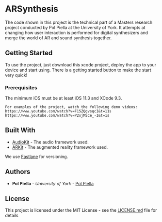 # ARSynthesis

The code shown in this project is the technical part of a Masters research project conducted by Pol Piella at the University of York. It attempts at changing how user interaction is performed for digital synthesizers and merge the world of AR and sound synthesis together. 

## Getting Started

To use the project, just download this xcode project, deploy the app to your device and start using. There is a getting started button to make the start very quick!

### Prerequisites

The minimum iOS must be at least iOS 11.3 and XCode 9.3.

```
For examples of the project, watch the following demo videos:
https://www.youtube.com/watch?v=F15ZQgvsqcI&t=11s
https://www.youtube.com/watch?v=P2xjMSCe_-I&t=1s
```


## Built With

* [AudioKit](http://audiokit.io) - The audio framework used.
* [ARKit](https://developer.apple.com/arkit/) - The augmented reality framework used.


We use [Fastlane](http://fastlane.co/) for versioning.

## Authors

* **Pol Piella** - *University of York* - [Pol Piella](https://github.com/polpa)


## License

This project is licensed under the MIT License - see the [LICENSE.md](LICENSE.md) file for details


